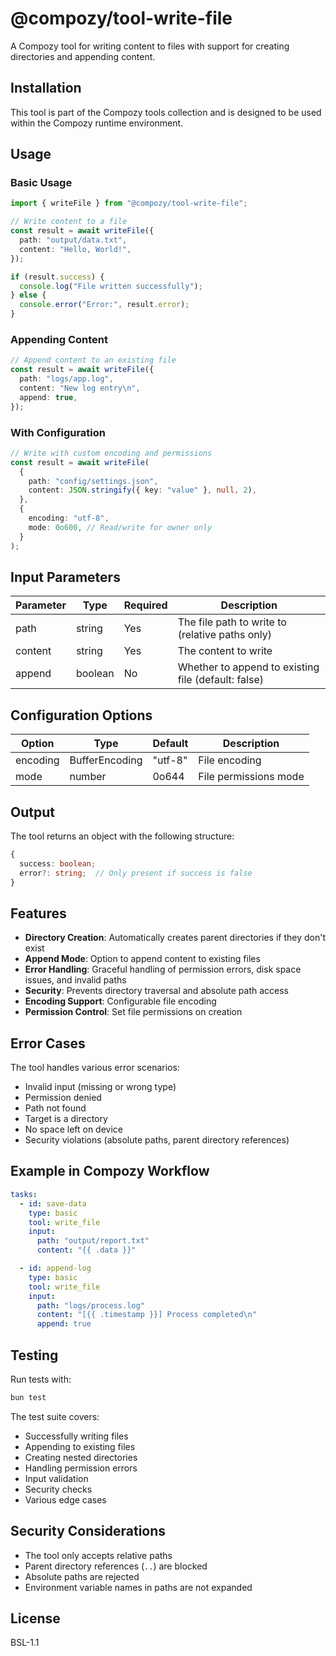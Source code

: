 # @compozy/tool-write-file

A Compozy tool for writing content to files with support for creating directories and appending content.

## Installation

This tool is part of the Compozy tools collection and is designed to be used within the Compozy runtime environment.

## Usage

### Basic Usage

```typescript
import { writeFile } from "@compozy/tool-write-file";

// Write content to a file
const result = await writeFile({
  path: "output/data.txt",
  content: "Hello, World!",
});

if (result.success) {
  console.log("File written successfully");
} else {
  console.error("Error:", result.error);
}
```

### Appending Content

```typescript
// Append content to an existing file
const result = await writeFile({
  path: "logs/app.log",
  content: "New log entry\n",
  append: true,
});
```

### With Configuration

```typescript
// Write with custom encoding and permissions
const result = await writeFile(
  {
    path: "config/settings.json",
    content: JSON.stringify({ key: "value" }, null, 2),
  },
  {
    encoding: "utf-8",
    mode: 0o600, // Read/write for owner only
  }
);
```

## Input Parameters

| Parameter | Type    | Required | Description                                         |
| --------- | ------- | -------- | --------------------------------------------------- |
| path      | string  | Yes      | The file path to write to (relative paths only)     |
| content   | string  | Yes      | The content to write                                |
| append    | boolean | No       | Whether to append to existing file (default: false) |

## Configuration Options

| Option   | Type           | Default | Description           |
| -------- | -------------- | ------- | --------------------- |
| encoding | BufferEncoding | "utf-8" | File encoding         |
| mode     | number         | 0o644   | File permissions mode |

## Output

The tool returns an object with the following structure:

```typescript
{
  success: boolean;
  error?: string;  // Only present if success is false
}
```

## Features

- **Directory Creation**: Automatically creates parent directories if they don't exist
- **Append Mode**: Option to append content to existing files
- **Error Handling**: Graceful handling of permission errors, disk space issues, and invalid paths
- **Security**: Prevents directory traversal and absolute path access
- **Encoding Support**: Configurable file encoding
- **Permission Control**: Set file permissions on creation

## Error Cases

The tool handles various error scenarios:

- Invalid input (missing or wrong type)
- Permission denied
- Path not found
- Target is a directory
- No space left on device
- Security violations (absolute paths, parent directory references)

## Example in Compozy Workflow

```yaml
tasks:
  - id: save-data
    type: basic
    tool: write_file
    input:
      path: "output/report.txt"
      content: "{{ .data }}"

  - id: append-log
    type: basic
    tool: write_file
    input:
      path: "logs/process.log"
      content: "[{{ .timestamp }}] Process completed\n"
      append: true
```

## Testing

Run tests with:

```bash
bun test
```

The test suite covers:

- Successfully writing files
- Appending to existing files
- Creating nested directories
- Handling permission errors
- Input validation
- Security checks
- Various edge cases

## Security Considerations

- The tool only accepts relative paths
- Parent directory references (`..`) are blocked
- Absolute paths are rejected
- Environment variable names in paths are not expanded

## License

BSL-1.1
